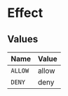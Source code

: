 # Effect


## Values

| Name    | Value   |
| ------- | ------- |
| `ALLOW` | allow   |
| `DENY`  | deny    |